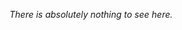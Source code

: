 *There is absolutely nothing to see here.*

<!---
LambdaCH2/LambdaCH2 is a ✨ special ✨ repository because its `README.md` (this file) appears on your GitHub profile.
You can click the Preview link to take a look at your changes.
--->
